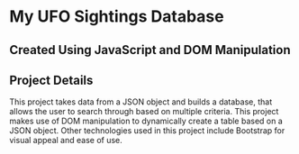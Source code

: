 # My UFO Sightings Database
## Created Using JavaScript and DOM Manipulation

## Project Details

This project takes data from a JSON object and builds a database, that allows
the user to search through based on multiple criteria. This project makes use of
DOM manipulation to dynamically create a table based on a JSON object. Other
technologies used in this project include Bootstrap for visual appeal and ease
of use. 
